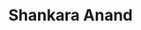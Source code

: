 ---
layout: member
title: Shankara Anand
citation_names: "Anand S"
category: Associate
position: Associate Computational Biologist
email: sanand@broadinstitute.org
github:
image: /assets/images/team/Shankara_Anand.png
cv:
linkedin: shankdara-anand
alum: true
current_position: Medical Student, Boston University Medical School
---